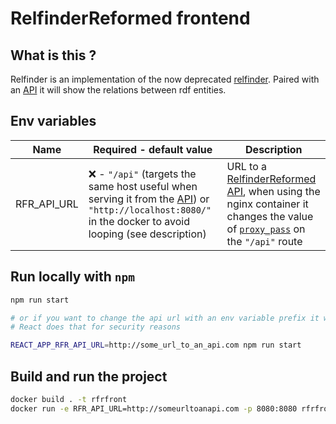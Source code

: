 # RelfinderReformed frontend

## What is this ?

Relfinder is an implementation of the now deprecated [relfinder](http://www.visualdataweb.org/relfinder.php). Paired with an [API](https://github.com/WoodenMaiden/RelfinderReformedAPI) it will show the relations between rdf entities.

## Env variables

| Name        | Required - default value                                                                                                       | Description                                                                            |
| ----------- | ------------------------------------------------------------------------------------------------------------------------------ | -------------------------------------------------------------------------------------- |
| RFR_API_URL | :x: - `"/api"` (targets the same host useful when serving it from the [API](https://github.com/WoodenMaiden/RelfinderReformedAPI)) or `"http://localhost:8080/"` in the docker to avoid looping (see description) | URL to a [RelfinderReformed API](https://github.com/WoodenMaiden/RelfinderReformedAPI), when using the nginx container it changes the value of [``proxy_pass``](https://docs.nginx.com/nginx/admin-guide/web-server/reverse-proxy/) on the `"/api"` route |

## Run locally with `npm`

```bash
npm run start

# or if you want to change the api url with an env variable prefix it with ``REACT_APP_``
# React does that for security reasons

REACT_APP_RFR_API_URL=http://some_url_to_an_api.com npm run start
```

## Build and run the project

```sh
docker build . -t rfrfront
docker run -e RFR_API_URL=http://someurltoanapi.com -p 8080:8080 rfrfront
```
